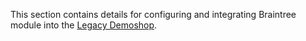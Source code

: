 This section contains details for configuring and integrating Braintree module into the [Legacy Demoshop](https://documentation.spryker.com/about_spryker/about-spryker.htm#what-is-the--legacy-demoshop---).
